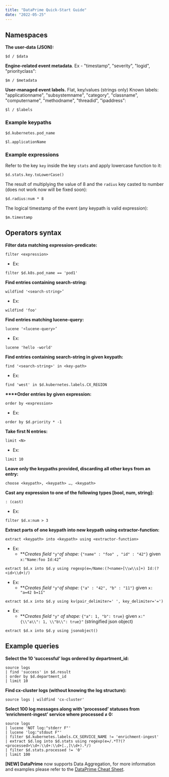 ```yaml
---
title: "DataPrime Quick-Start Guide"
date: "2022-05-25"
---
```


## **Namespaces**

**The user-data (JSON):**

```
$d / $data
```

**Engine-related event metadata**. Ex - "timestamp", "severity", "logid", "priorityclass":

```
$m / $metadata
```

**User-managed event labels.** Flat, key/values (strings only) Known labels: "applicationname", "subsystemname", "category", "classname", "computername", "methodname", "threadid", "ipaddress":

```
$l / $labels
```

### **Example keypath**s

```
$d.kubernetes.pod_name
```

```
$l.applicationName
```

### **Example expressions**

Refer to the key `key` inside the key `stats` and apply lowercase function to it:

```
$d.stats.key.toLowerCase()
```

The result of multiplying the value of 8 and the `radius` key casted to number (does not work now will be fixed soon):

```
$d.radius:num * 8
```

The logical timestamp of the event (any keypath is valid expression):

```
$m.timestamp
```

## **Operators syntax**

**Filter data matching expression-predicate:**

```
filter <expression>
```

- Ex:

```
filter $d.k8s.pod_name == 'pod1'
```

**Find entries containing search-string:**

```
wildfind '<search-string>’
```

- Ex:

```
wildfind 'foo'
```

**Find entries matching lucene-query:**

```
lucene '<lucene-query>’
```

- Ex:

```
lucene 'hello -world'
```

**Find entries containing search-string in given keypath:**

```
find '<search-string>' in <key-path>
```

- Ex:

```
find 'west' in $d.kubernetes.labels.CX_REGION
```

**\*\*\*\*Order entries by given expression:**

```
order by <expression> 
```

- Ex:

```
order by $d.priority * -1
```

**Take first N entries:**

```
limit <N>
```

- Ex:

```
limit 10
```

**Leave only the keypaths provided, discarding all other keys from an entry:**

```
choose <keypath>, <keypath> …, <keypath>
```

**Cast any expression to one of the following types \[bool, num, string\]:**

```
: (cast)
```

- Ex:

```
filter $d.x:num > 3
```

**Extract parts of one keypath into new keypath using extractor-function:**

```
extract <keypath> into <keypath> using <extractor-function>
```

- Ex:
    - \*\*_Creates field_ `"y"`_of shape:_ `{"name" : "foo" , "id" : "42"}` given `x:"Name:foo Id:42”`

```
extract $d.x into $d.y using regexp(e=/Name:(?<name>[\\w\\s]+) Id:(?<id>\\d+)/) 
```

- Ex:
    - \*\*_Creates field_ `"y"`_of shape:_ `{"a" : "42", "b" : "11"}` given `x: "a=42 b=11"`

```
extract $d.x into $d.y using kv(pair_delimiter=' ', key_delimiter='=') 
```

- Ex:
    - \*\*_Creates field_ `"y"` _of shape:_ `{"a": 1, "b": true}` given `x:"{\\"a\\": 1, \\"b\\": true}"` (stringified json object)

```
extract $d.x into $d.y using jsonobject()
```

## **Example queries**

**Select the 10 ‘successful’ logs ordered by department\_id:**

```
source logs
| find 'success' in $d.result
| order by $d.department_id
| limit 10

```

**Find cx-cluster logs (without knowing the log structure):**

```
source logs | wildfind 'cx-cluster'

```

**Select 100 log messages along with 'processed’ statuses from ‘enrichment-ingest’ service where processed ≠ 0:**

```
source logs
| lucene 'NOT log:"stderr F"'
| lucene 'log:"stdout F"'
| filter $d.kubernetes.labels.CX_SERVICE_NAME != 'enrichment-ingest'
| extract $d.log into $d.stats using regexp(e=/.*T?(?<processed>\\d+:\\d+:\\d+[.,]\\d+).*/)
| filter $d.stats.processed != '0'
| limit 100

```

**\[NEW\] DataPrime** now supports Data Aggregation, for more information and examples please refer to the [DataPrime Cheat Sheet](https://coralogixstg.wpengine.com/docs/dataprime-cheat-sheet/).
